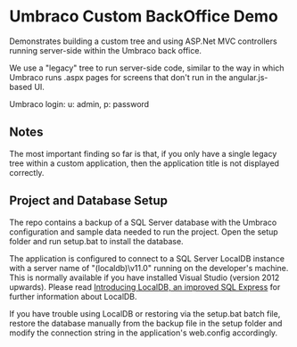 # Umbraco Custom BackOffice Demo

Demonstrates building a custom tree and using ASP.Net MVC controllers running server-side within the Umbraco back office.

We use a "legacy" tree to run server-side code, similar to the way in which Umbraco runs .aspx pages for screens that don't run in the angular.js-based UI.

Umbraco login: u: admin, p: password

## Notes

The most important finding so far is that, if you only have a single legacy tree within a custom application, then the application title is not displayed correctly.

## Project and Database Setup

The repo contains a backup of a SQL Server database with the Umbraco configuration and sample data needed to run the project. Open the setup folder and run setup.bat to install the database.

The application is configured to connect to a SQL Server LocalDB instance with a server name of "(localdb)\v11.0" running on the developer's machine. This is normally available if you have installed Visual Studio (version 2012 upwards). Please read [Introducing LocalDB, an improved SQL Express](http://blogs.msdn.com/b/sqlexpress/archive/2011/07/12/introducing-localdb-a-better-sql-express.aspx) for further information about LocalDB.

If you have trouble using LocalDB or restoring via the setup.bat batch file, restore the database manually from the backup file in the setup folder and modify the connection string in the application's web.config accordingly.
